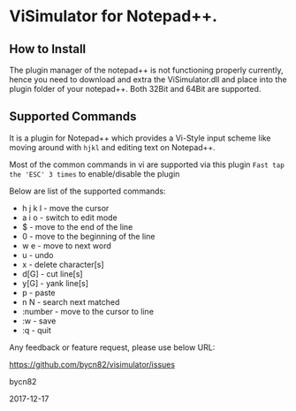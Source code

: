 # ViSimulator for Notepad++.
## How to Install
The plugin manager of the notepad++ is not functioning properly currently, hence you need to
download and extra the ViSimulator.dll and place into the plugin folder of your notepad++.
Both 32Bit and 64Bit are supported.

## Supported Commands
It is a plugin for Notepad++ which provides a Vi-Style input scheme
like moving around with `hjkl` and editing text on Notepad++.

Most of the common commands in vi are supported via this plugin
`Fast tap the 'ESC' 3 times` to enable/disable the plugin

Below are list of the supported commands:

* h j k l 	-	move the cursor
* a i o		-	switch to edit mode
* $			-	move to the end of the line
* 0			-	move to the beginning of the line
* w e		-	move to next word
* u			-	undo
* x			-	delete character[s]
* d[G]		-	cut line[s]
* y[G]		-	yank line[s]
* p			-	paste
* n N		-   search next matched
* :number	-	move to the cursor to line <number>
* :w			-	save
* :q			-	quit


Any feedback or feature request, please use below URL:

https://github.com/bycn82/visimulator/issues

bycn82

2017-12-17
